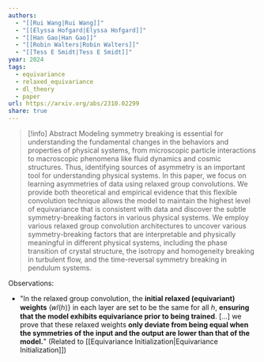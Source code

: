 ```yaml
---
authors:
  - "[[Rui Wang|Rui Wang]]"
  - "[[Elyssa Hofgard|Elyssa Hofgard]]"
  - "[[Han Gao|Han Gao]]"
  - "[[Robin Walters|Robin Walters]]"
  - "[[Tess E Smidt|Tess E Smidt]]"
year: 2024
tags:
  - equivariance
  - relaxed_equivariance
  - dl_theory
  - paper
url: https://arxiv.org/abs/2310.02299
share: true
---
```

> [!info] Abstract
> Modeling symmetry breaking is essential for understanding the fundamental changes in the behaviors and properties of physical systems, from microscopic particle interactions to macroscopic phenomena like fluid dynamics and cosmic structures. Thus, identifying sources of asymmetry is an important tool for understanding physical systems. In this paper, we focus on learning asymmetries of data using relaxed group convolutions. We provide both theoretical and empirical evidence that this flexible convolution technique allows the model to maintain the highest level of equivariance that is consistent with data and discover the subtle symmetry-breaking factors in various physical systems. We employ various relaxed group convolution architectures to uncover various symmetry-breaking factors that are interpretable and physically meaningful in different physical systems, including the phase transition of crystal structure, the isotropy and homogeneity breaking in turbulent flow, and the time-reversal symmetry breaking in pendulum systems.

Observations:
- "In the relaxed group convolution, the **initial relaxed (equivariant) weights** {𝑤𝑙⁢(ℎ)} in each layer are set to be the same for all ℎ, **ensuring that the model exhibits equivariance prior to being trained**. [...] we prove that these relaxed weights **only deviate from being equal when the symmetries of the input and the output are lower than that of the model.**" (Related to [[Equivariance Initialization|Equivariance Initialization]])